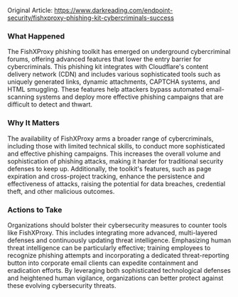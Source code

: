 Original Article: https://www.darkreading.com/endpoint-security/fishxproxy-phishing-kit-cybercriminals-success

### What Happened
The FishXProxy phishing toolkit has emerged on underground cybercriminal forums, offering advanced features that lower the entry barrier for cybercriminals. This phishing kit integrates with Cloudflare's content delivery network (CDN) and includes various sophisticated tools such as uniquely generated links, dynamic attachments, CAPTCHA systems, and HTML smuggling. These features help attackers bypass automated email-scanning systems and deploy more effective phishing campaigns that are difficult to detect and thwart.

### Why It Matters
The availability of FishXProxy arms a broader range of cybercriminals, including those with limited technical skills, to conduct more sophisticated and effective phishing campaigns. This increases the overall volume and sophistication of phishing attacks, making it harder for traditional security defenses to keep up. Additionally, the toolkit's features, such as page expiration and cross-project tracking, enhance the persistence and effectiveness of attacks, raising the potential for data breaches, credential theft, and other malicious outcomes.

### Actions to Take
Organizations should bolster their cybersecurity measures to counter tools like FishXProxy. This includes integrating more advanced, multi-layered defenses and continuously updating threat intelligence. Emphasizing human threat intelligence can be particularly effective; training employees to recognize phishing attempts and incorporating a dedicated threat-reporting button into corporate email clients can expedite containment and eradication efforts. By leveraging both sophisticated technological defenses and heightened human vigilance, organizations can better protect against these evolving cybersecurity threats.